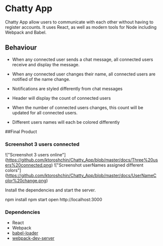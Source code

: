 # Chatty App

Chatty App allow users to communicate with each other without having to register accounts. It uses React, as well as modern tools for Node including Webpack and Babel.

## Behaviour

* When any connected user sends a chat message, all connected users receive and display the message.

* When any connected user changes their name, all connected users are notified of the name change.


* Notifications are styled differently from chat messages
* Header will display the count of connected users

* When the number of connected users changes, this count will be updated for all connected users.
* Different users names will each be colored differently

##Final Product

### Screenshot 3 users connected
!["Screenshot 3 users online"] (https://github.com/ktoroshchin/Chatty_App/blob/master/docs/Three%20users%20connected.png)
!["Screenshot userNames assigned different colors"]
(https://github.com/ktoroshchin/Chatty_App/blob/master/docs/UserNameColor%20change.png)



Install the dependencies and start the server.

npm install
npm start
open http://localhost:3000

### Dependencies

* React
* Webpack
* [babel-loader](https://github.com/babel/babel-loader)
* [webpack-dev-server](https://github.com/webpack/webpack-dev-server)
